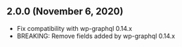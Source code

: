 ## 2.0.0 (November 6, 2020)

- Fix compatibility with wp-graphql 0.14.x
- BREAKING: Remove fields added by wp-graphql 0.14.x

